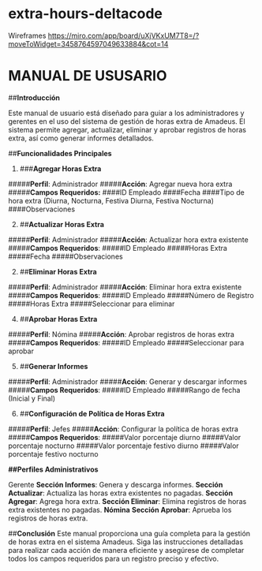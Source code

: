 # extra-hours-deltacode

Wireframes
https://miro.com/app/board/uXjVKxUM7T8=/?moveToWidget=3458764597049633884&cot=14

 # **MANUAL DE USUSARIO**
 
##**Introducción**

Este manual de usuario está diseñado para guiar a los administradores y gerentes en el uso del sistema de gestión de horas extra de Amadeus. El sistema permite agregar, actualizar, eliminar y aprobar registros de horas extra, así como generar informes detallados.

##**Funcionalidades Principales**

1. ###**Agregar Horas Extra**
   
#####**Perfil**: Administrador
#####**Acción**: Agregar nueva hora extra
#####**Campos Requeridos:**
####ID Empleado
####Fecha
####Tipo de hora extra (Diurna, Nocturna, Festiva Diurna, Festiva Nocturna)
####Observaciones

2. ##**Actualizar Horas Extra**
   
#####**Perfil**: Administrador
#####**Acción**: Actualizar hora extra existente
#####**Campos Requeridos**:
#####ID Empleado
#####Horas Extra
#####Fecha
#####Observaciones

2. ##**Eliminar Horas Extra**

#####**Perfil**: Administrador
#####**Acción**: Eliminar hora extra existente
#####**Campos Requeridos**:
#####ID Empleado
#####Número de Registro
#####Horas Extra
#####Seleccionar para eliminar

4. ##**Aprobar Horas Extra**

#####**Perfil**: Nómina
#####**Acción**: Aprobar registros de horas extra
#####**Campos Requeridos**:
#####ID Empleado
#####Seleccionar para aprobar

5. ##**Generar Informes**
   
#####**Perfil**: Administrador
#####**Acción**: Generar y descargar informes
#####**Campos Requeridos**:
#####ID Empleado
#####Rango de fecha (Inicial y Final)

6. ##**Configuración de Política de Horas Extra**
 
#####**Perfil**: Jefes
#####**Acción**: Configurar la política de horas extra
#####**Campos Requeridos**:
#####Valor porcentaje diurno
#####Valor porcentaje nocturno
#####Valor porcentaje festivo diurno
#####Valor porcentaje festivo nocturno


**##Perfiles Administrativos**

Gerente
**Sección Informes**: Genera y descarga informes.
**Sección Actualizar**: Actualiza las horas extra existentes no pagadas.
**Sección Agregar**: Agrega hora extra.
**Sección Eliminar**: Elimina registros de horas extra existentes no pagadas.
**Nómina**
**Sección Aprobar**: Aprueba los registros de horas extra.

##**Conclusión**
Este manual proporciona una guía completa para la gestión de horas extra en el sistema Amadeus. Siga las instrucciones detalladas para realizar cada acción de manera eficiente y asegúrese de completar todos los campos requeridos para un registro preciso y efectivo.
